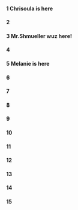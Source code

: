 #### 1 Chrisoula is here
#### 2
#### 3 Mr.Shmueller wuz here!
#### 4
#### 5 Melanie is here
#### 6
#### 7
#### 8
#### 9
#### 10
#### 11
#### 12
#### 13
#### 14
#### 15